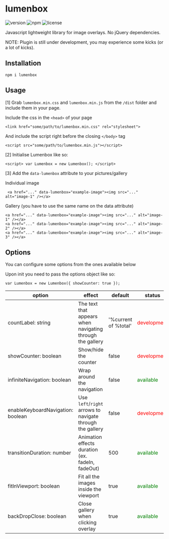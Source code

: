 # lumenbox
![version](https://img.shields.io/npm/v/lumenbox.svg?style=for-the-badge)
![npm](https://img.shields.io/npm/dt/lumenbox.svg?style=for-the-badge)
![license](https://img.shields.io/github/license/stealther23/lumenbox.svg?style=for-the-badge)

Javascript lightweight library for image overlays. No jQuery dependencies.

NOTE: Plugin is still under development, you may experience some kicks (or a lot of kicks).

## Installation
```npm i lumenbox```

## Usage
[1] Grab `lumenbox.min.css` and `lumenbox.min.js` from the `/dist` folder and include them in your page.

Include the css in the `<head>` of your page
```
<link href="some/path/to/lumenbox.min.css" rel="stylesheet">
```
And include the script right before the closing `</body>` tag
```
<script src="some/path/to/lumenbox.min.js"></script>
```

[2] Initialise Lumenbox like so:
```
<script> var Lumenbox = new Lumenbox(); </script>
```

[3] Add the `data-lumenbox` attribute to your pictures/gallery

Individual image
```
 <a href="..." data-lumenbox="example-image"><img src="..." alt="image-1" /></a>
```

Gallery (you have to use the same name on the data attribute)
```
<a href="..." data-lumenbox="example-image"><img src="..." alt="image-1" /></a>
<a href="..." data-lumenbox="example-image"><img src="..." alt="image-2" /></a>
<a href="..." data-lumenbox="example-image"><img src="..." alt="image-3" /></a>
```

## Options
You can configure some options from the ones available below

Upon init you need to pass the options object like so:
```
var Lumenbox = new Lumenbox({ showCounter: true });
```

|option|effect|default|status|
|---|---|---|---|
|countLabel: string|The text that appears when navigating through the gallery|'%current of %total'|<span style="color:red">development</span>
|showCounter: boolean|Show/hide the counter|false|<span style="color:red">development</span>
|infiniteNavigation: boolean|Wrap around the navigation| false|<span style="color:green">available</span>
|enableKeyboardNavigation: boolean|Use `left`/`right` arrows to navigate through the gallery|false|<span style="color:red">development</span>
|transitionDuration: number|Animation effects duration (ex. fadeIn, fadeOut)|500|<span style="color:green">available</span>
|fitInViewport: boolean|Fit all the images inside the viewport|true|<span style="color:green">available</span>
|backDropClose: boolean|Close gallery when clicking overlay|true|<span style="color:green">available</span>

